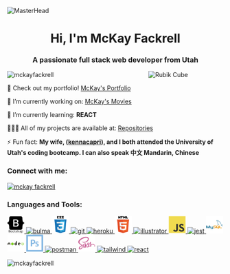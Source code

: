![MasterHead](https://mir-s3-cdn-cf.behance.net/project_modules/max_1200/06a22446366801.5851795421436.gif)
<h1 align="center">Hi, I'm McKay Fackrell</h1>
<h3 align="center">A passionate full stack web developer from Utah</h3>
<img align="right" alt="Rubik Cube" width="175" src="https://3.bp.blogspot.com/-7GJqJBUZrIo/VT5Twnnte4I/AAAAAAAAIcM/bLGPaxNeo3o/s1600/solving_the_cube_by_nico894-d4h4pyw.gif">

<p align="left"> <img src="https://komarev.com/ghpvc/?username=mckayfackrell&label=Profile%20views&color=0e75b6&style=flat" alt="mckayfackrell" /> </p>

🦕 Check out my portfolio! [McKay's Portfolio](https://mckayfackrell.github.io/mckay-portfolio/)

🔧 I’m currently working on: [McKay's Movies](https://github.com/mckayfackrell/mckay-movies)

🌱 I’m currently learning: **REACT**  

👨🏻‍💻 All of my projects are available at: [Repositories](https://github.com/mckayfackrell?tab=repositories)

⚡ Fun fact: **My wife, ([kennacapri](https://github.com/kennacapri)), and I both attended the University of Utah's coding bootcamp. I can also speak 中文 Mandarin, Chinese**

<h3 align="left">Connect with me:</h3>
<p align="left">
<a href="https://www.linkedin.com/in/mckay-fackrell-187066159/" target="blank"><img align="center" src="https://raw.githubusercontent.com/rahuldkjain/github-profile-readme-generator/master/src/images/icons/Social/linked-in-alt.svg" alt="mckay fackrell" height="30" width="40" /></a>
</p>

<h3 align="left">Languages and Tools:</h3>
<p align="left"> <a href="https://getbootstrap.com" target="_blank" rel="noreferrer"> <img src="https://raw.githubusercontent.com/devicons/devicon/master/icons/bootstrap/bootstrap-plain-wordmark.svg" alt="bootstrap" width="40" height="40"/> </a> <a href="https://bulma.io/" target="_blank" rel="noreferrer"> <img src="https://raw.githubusercontent.com/gilbarbara/logos/804dc257b59e144eaca5bc6ffd16949752c6f789/logos/bulma.svg" alt="bulma" width="40" height="40"/> </a> <a href="https://www.w3schools.com/css/" target="_blank" rel="noreferrer"> <img src="https://raw.githubusercontent.com/devicons/devicon/master/icons/css3/css3-original-wordmark.svg" alt="css3" width="40" height="40"/> </a> <a href="https://git-scm.com/" target="_blank" rel="noreferrer"> <img src="https://www.vectorlogo.zone/logos/git-scm/git-scm-icon.svg" alt="git" width="40" height="40"/> </a> <a href="https://heroku.com" target="_blank" rel="noreferrer"> <img src="https://www.vectorlogo.zone/logos/heroku/heroku-icon.svg" alt="heroku" width="40" height="40"/> </a> <a href="https://www.w3.org/html/" target="_blank" rel="noreferrer"> <img src="https://raw.githubusercontent.com/devicons/devicon/master/icons/html5/html5-original-wordmark.svg" alt="html5" width="40" height="40"/> </a> <a href="https://www.adobe.com/in/products/illustrator.html" target="_blank" rel="noreferrer"> <img src="https://www.vectorlogo.zone/logos/adobe_illustrator/adobe_illustrator-icon.svg" alt="illustrator" width="40" height="40"/> </a> <a href="https://developer.mozilla.org/en-US/docs/Web/JavaScript" target="_blank" rel="noreferrer"> <img src="https://raw.githubusercontent.com/devicons/devicon/master/icons/javascript/javascript-original.svg" alt="javascript" width="40" height="40"/> </a> <a href="https://jestjs.io" target="_blank" rel="noreferrer"> <img src="https://www.vectorlogo.zone/logos/jestjsio/jestjsio-icon.svg" alt="jest" width="40" height="40"/> </a> <a href="https://www.mysql.com/" target="_blank" rel="noreferrer"> <img src="https://raw.githubusercontent.com/devicons/devicon/master/icons/mysql/mysql-original-wordmark.svg" alt="mysql" width="40" height="40"/> </a> <a href="https://nodejs.org" target="_blank" rel="noreferrer"> <img src="https://raw.githubusercontent.com/devicons/devicon/master/icons/nodejs/nodejs-original-wordmark.svg" alt="nodejs" width="40" height="40"/> </a> <a href="https://www.photoshop.com/en" target="_blank" rel="noreferrer"> <img src="https://raw.githubusercontent.com/devicons/devicon/master/icons/photoshop/photoshop-line.svg" alt="photoshop" width="40" height="40"/> </a> <a href="https://postman.com" target="_blank" rel="noreferrer"> <img src="https://www.vectorlogo.zone/logos/getpostman/getpostman-icon.svg" alt="postman" width="40" height="40"/> </a> <a href="https://sass-lang.com" target="_blank" rel="noreferrer"> <img src="https://raw.githubusercontent.com/devicons/devicon/master/icons/sass/sass-original.svg" alt="sass" width="40" height="40"/> </a> <a href="https://tailwindcss.com/" target="_blank" rel="noreferrer"> <img src="https://www.vectorlogo.zone/logos/tailwindcss/tailwindcss-icon.svg" alt="tailwind" width="40" height="40"/> </a> <a href="https://reactjs.org/" target="_blank" rel="noreferrer"> <img src="https://www.vectorlogo.zone/logos/reactjs/reactjs-icon.svg" alt="react" width="40" height="40"/> </a> </p>

<p><img align="center" src="https://github-readme-streak-stats.herokuapp.com/?user=mckayfackrell&" alt="mckayfackrell" /></p>
